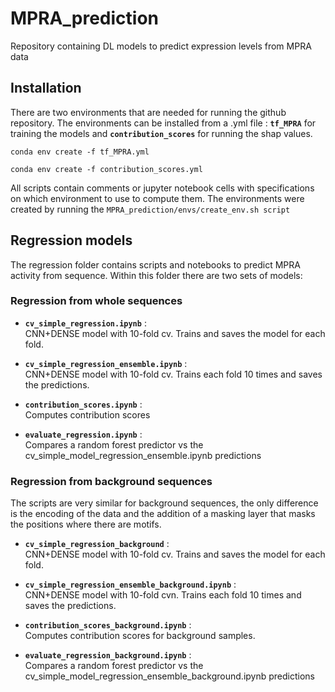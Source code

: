 # MPRA_prediction
Repository containing DL models to predict expression levels from MPRA data
## Installation
There are two environments that are needed for running the github repository. 
The environments can be installed from a .yml file : **`tf_MPRA`** for training the models and **`contribution_scores`** for running the shap values.

`conda env create -f tf_MPRA.yml`

`conda env create -f contribution_scores.yml`


All scripts contain comments or jupyter notebook cells with specifications on which environment to use to compute them.
The environments were created by running the `MPRA_prediction/envs/create_env.sh script`

## Regression models
The regression folder contains scripts and notebooks to predict MPRA activity from sequence. 
Within this folder there are two sets of models:

### Regression from whole sequences
- **`cv_simple_regression.ipynb`** :\
CNN+DENSE model with 10-fold cv. Trains and saves the model for each fold.

- **`cv_simple_regression_ensemble.ipynb`** :\
CNN+DENSE model with 10-fold cv. Trains each fold 10 times and saves the predictions.

- **`contribution_scores.ipynb`** :\
Computes contribution scores

- **`evaluate_regression.ipynb`** :\
Compares a random forest predictor vs the cv_simple_model_regression_ensemble.ipynb predictions
 
### Regression from background sequences
The scripts are very similar for background sequences, the only difference is the encoding of the data and the addition of a masking layer that masks the positions where there are motifs.

- **`cv_simple_regression_background`** :\
CNN+DENSE model with 10-fold cv. Trains and saves the model for each fold.

- **`cv_simple_regression_ensemble_background.ipynb`** :\
CNN+DENSE model with 10-fold cvn. Trains each fold 10 times and saves the predictions.

- **`contribution_scores_background.ipynb`** :\
Computes contribution scores for background samples.

- **`evaluate_regression_background.ipynb`** :\
Compares a random forest predictor vs the cv_simple_model_regression_ensemble_background.ipynb predictions


